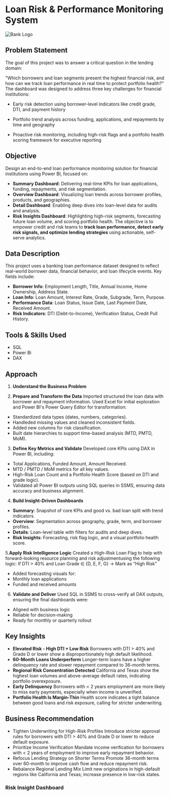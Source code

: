 # Loan Risk & Performance Monitoring System
![Bank Logo](https://f2fa1cdd9340fae53fcb49f577292458.cdn.bubble.io/cdn-cgi/image/w=,h=,f=auto,dpr=1,fit=contain/f1701834212030x441532630499263300/Screenshot%20%284%29.png)

## Problem Statement
The goal of this project was to answer a critical question in the lending domain:

"Which borrowers and loan segments present the highest financial risk, and how can we track loan performance in real time to protect portfolio health?"
The dashboard was designed to address three key challenges for financial institutions:

- Early risk detection using borrower-level indicators like credit grade, DTI, and payment history

- Portfolio trend analysis across funding, applications, and repayments by time and geography

- Proactive risk monitoring, including high-risk flags and a portfolio health scoring framework for executive reporting

## Objective
Design an end-to-end loan performance monitoring solution for financial institutions using Power BI, focused on:
- **Summary Dashboard**: Delivering real-time KPIs for loan applications, funding, repayments, and risk segmentation.
- **Overview Dashboard**: Visualizing loan trends across borrower profiles, products, and geographies.
- **Detail Dashboard**: Enabling deep dives into loan-level data for audits and analysis.
- **Risk Insights Dashboard**: Highlighting high-risk segments, forecasting future loan volume, and scoring portfolio health.
The objective is to empower credit and risk teams to **track loan performance, detect early risk signals, and optimize lending strategies** using actionable, self-serve analytics.

## Data Description
This project uses a banking loan performance dataset designed to reflect real-world borrower data, financial behavior, and loan lifecycle events. Key fields include:
- **Borrower Info**:	Employment Length, Title, Annual Income, Home Ownership, Address State.
- **Loan Info**: Loan Amount, Interest Rate, Grade, Subgrade, Term, Purpose.
- **Performance Data**:	Loan Status, Issue Date, Last Payment Date, Received Amount.
- **Risk Indicators**:	DTI (Debt-to-Income), Verification Status, Credit Pull History.

## Tools & Skills Used
- SQL
- Power Bi
- DAX

## Approach
1. **Understand the Business Problem**
   
2. **Prepare and Transform the Data**
Imported structured the loan data with borrower and repayment information. Used Excel for initial exploration and Power BI's Power Query Editor for transformation:
- Standardized data types (dates, numbers, categories).
- Handleded missing values and cleaned inconsistent fields.
- Added new columns for risk classification.
- Built date hierarchies to support time-based analysis (MTD, PMTD, MoM).

3. **Define Key Metrics and Validate**
Developed core KPIs using DAX in Power BI, including:
- Total Applications, Funded Amount, Amount Received.
- MTD / PMTD / MoM metrics for all key values.
- High-Risk Loan Count and a Portfolio Health Score (based on DTI and grade logic).
- Validated all Power BI outputs using SQL queries in SSMS, ensuring data accuracy and business alignment.

4. **Build Insight-Driven Dashboards**                                                                 
- **Summary**: Snapshot of core KPIs and good vs. bad loan split with trend indicators.
- **Overview**: Segmentation across geography, grade, term, and borrower profiles.     
- **Details**: Loan-level table with filters for audits and deep dives.                 
- **Risk Insights**: Forecasting, risk flag logic, and a visual portfolio health score.
     
5.**Apply Risk Intelligence Logic**
Created a High-Risk Loan Flag to help with forward-looking resource planning and risk adjustmentusing the following logic:
If DTI > 40% and Loan Grade ∈ {D, E, F, G} → Mark as “High Risk”
- Added forecasting visuals for:
- Monthly loan applications
- Funded and received amounts

6. **Validate and Deliver**
Used SQL in SSMS to cross-verify all DAX outputs, ensuring the final dashboards were:
- Aligned with business logic
- Reliable for decision-making
- Ready for monthly or quarterly rollout

## Key Insights
- **Elevated Risk - High DTI + Low Risk**
Borrowers with DTI > 40% and Grade D or lower show a disproportionately high default likelihood.
- **60-Month Loans Underperform**
Longer-term loans have a higher delinquency rate and slower repayment compared to 36-month terms.
- **Regional Risk Concentration Detected**
California and Texas show the highest loan volumes and above-average default rates, indicating portfolio overexposure.
- **Early Delinquency**
Borrowers with < 2 years employment are more likely to miss early payments, especially when income is unverified.
- **Portfolio Health Is Margin-Thin**
Health score indicates a tight balance between good loans and risk exposure, calling for stricter underwriting.

## Business Recommendation
- Tighten Underwriting for High-Risk Profiles
Introduce stricter approval rules for borrowers with DTI > 40% and Grade D or lower to reduce default exposure.
- Prioritize Income Verification
Mandate income verification for borrowers with < 2 years of employment to improve early repayment behavior.
- Refocus Lending Strategy on Shorter Terms
Promote 36-month terms over 60-month to improve cash flow and reduce repayment risk.
- Rebalance Regional Lending Mix
Limit new originations in high-default regions like California and Texas; increase presence in low-risk states.

### Risk Insight Dashboard







